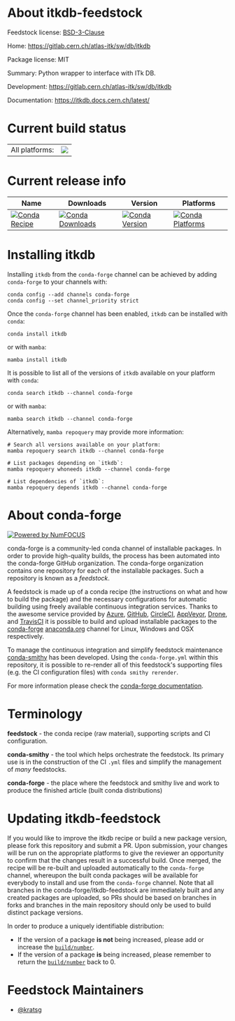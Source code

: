 About itkdb-feedstock
=====================

Feedstock license: [BSD-3-Clause](https://github.com/conda-forge/itkdb-feedstock/blob/main/LICENSE.txt)

Home: https://gitlab.cern.ch/atlas-itk/sw/db/itkdb

Package license: MIT

Summary: Python wrapper to interface with ITk DB.

Development: https://gitlab.cern.ch/atlas-itk/sw/db/itkdb

Documentation: https://itkdb.docs.cern.ch/latest/

Current build status
====================


<table><tr><td>All platforms:</td>
    <td>
      <a href="https://dev.azure.com/conda-forge/feedstock-builds/_build/latest?definitionId=25902&branchName=main">
        <img src="https://dev.azure.com/conda-forge/feedstock-builds/_apis/build/status/itkdb-feedstock?branchName=main">
      </a>
    </td>
  </tr>
</table>

Current release info
====================

| Name | Downloads | Version | Platforms |
| --- | --- | --- | --- |
| [![Conda Recipe](https://img.shields.io/badge/recipe-itkdb-green.svg)](https://anaconda.org/conda-forge/itkdb) | [![Conda Downloads](https://img.shields.io/conda/dn/conda-forge/itkdb.svg)](https://anaconda.org/conda-forge/itkdb) | [![Conda Version](https://img.shields.io/conda/vn/conda-forge/itkdb.svg)](https://anaconda.org/conda-forge/itkdb) | [![Conda Platforms](https://img.shields.io/conda/pn/conda-forge/itkdb.svg)](https://anaconda.org/conda-forge/itkdb) |

Installing itkdb
================

Installing `itkdb` from the `conda-forge` channel can be achieved by adding `conda-forge` to your channels with:

```
conda config --add channels conda-forge
conda config --set channel_priority strict
```

Once the `conda-forge` channel has been enabled, `itkdb` can be installed with `conda`:

```
conda install itkdb
```

or with `mamba`:

```
mamba install itkdb
```

It is possible to list all of the versions of `itkdb` available on your platform with `conda`:

```
conda search itkdb --channel conda-forge
```

or with `mamba`:

```
mamba search itkdb --channel conda-forge
```

Alternatively, `mamba repoquery` may provide more information:

```
# Search all versions available on your platform:
mamba repoquery search itkdb --channel conda-forge

# List packages depending on `itkdb`:
mamba repoquery whoneeds itkdb --channel conda-forge

# List dependencies of `itkdb`:
mamba repoquery depends itkdb --channel conda-forge
```


About conda-forge
=================

[![Powered by
NumFOCUS](https://img.shields.io/badge/powered%20by-NumFOCUS-orange.svg?style=flat&colorA=E1523D&colorB=007D8A)](https://numfocus.org)

conda-forge is a community-led conda channel of installable packages.
In order to provide high-quality builds, the process has been automated into the
conda-forge GitHub organization. The conda-forge organization contains one repository
for each of the installable packages. Such a repository is known as a *feedstock*.

A feedstock is made up of a conda recipe (the instructions on what and how to build
the package) and the necessary configurations for automatic building using freely
available continuous integration services. Thanks to the awesome service provided by
[Azure](https://azure.microsoft.com/en-us/services/devops/), [GitHub](https://github.com/),
[CircleCI](https://circleci.com/), [AppVeyor](https://www.appveyor.com/),
[Drone](https://cloud.drone.io/welcome), and [TravisCI](https://travis-ci.com/)
it is possible to build and upload installable packages to the
[conda-forge](https://anaconda.org/conda-forge) [anaconda.org](https://anaconda.org/)
channel for Linux, Windows and OSX respectively.

To manage the continuous integration and simplify feedstock maintenance
[conda-smithy](https://github.com/conda-forge/conda-smithy) has been developed.
Using the ``conda-forge.yml`` within this repository, it is possible to re-render all of
this feedstock's supporting files (e.g. the CI configuration files) with ``conda smithy rerender``.

For more information please check the [conda-forge documentation](https://conda-forge.org/docs/).

Terminology
===========

**feedstock** - the conda recipe (raw material), supporting scripts and CI configuration.

**conda-smithy** - the tool which helps orchestrate the feedstock.
                   Its primary use is in the construction of the CI ``.yml`` files
                   and simplify the management of *many* feedstocks.

**conda-forge** - the place where the feedstock and smithy live and work to
                  produce the finished article (built conda distributions)


Updating itkdb-feedstock
========================

If you would like to improve the itkdb recipe or build a new
package version, please fork this repository and submit a PR. Upon submission,
your changes will be run on the appropriate platforms to give the reviewer an
opportunity to confirm that the changes result in a successful build. Once
merged, the recipe will be re-built and uploaded automatically to the
`conda-forge` channel, whereupon the built conda packages will be available for
everybody to install and use from the `conda-forge` channel.
Note that all branches in the conda-forge/itkdb-feedstock are
immediately built and any created packages are uploaded, so PRs should be based
on branches in forks and branches in the main repository should only be used to
build distinct package versions.

In order to produce a uniquely identifiable distribution:
 * If the version of a package **is not** being increased, please add or increase
   the [``build/number``](https://docs.conda.io/projects/conda-build/en/latest/resources/define-metadata.html#build-number-and-string).
 * If the version of a package **is** being increased, please remember to return
   the [``build/number``](https://docs.conda.io/projects/conda-build/en/latest/resources/define-metadata.html#build-number-and-string)
   back to 0.

Feedstock Maintainers
=====================

* [@kratsg](https://github.com/kratsg/)

